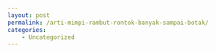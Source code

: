```yaml
---
layout: post
permalink: /arti-mimpi-rambut-rontok-banyak-sampai-botak/
categories:
    - Uncategorized
---
```



